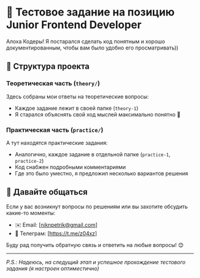 # 👋 Тестовое задание на позицию Junior Frontend Developer

Алоха Кодеры! Я постарался сделать код понятным и хорошо документированным, чтобы вам было удобно его просматривать))

## 📁 Структура проекта

### Теоретическая часть (`theory/`)
Здесь собраны мои ответы на теоретические вопросы:
- Каждое задание лежит в своей папке (`theory-1`)
- Я старался объяснять свой ход мыслей максимально понятно 🤔

### Практическая часть (`practice/`)
А тут находятся практические задания:
- Аналогично, каждое задание в отдельной папке (`practice-1`, `practice-2`)
- Код снабжен подробными комментариями
- Где это было уместно, я предложил несколько вариантов решения

## 💬 Давайте общаться

Если у вас возникнут вопросы по решениям или вы захотите обсудить какие-то моменты:
- ✉️ Email: [niknpetrik@gmail.com]
- 📱 Телеграм: [https://t.me/z04xz]

Буду рад получить обратную связь и ответить на любые вопросы! 😊

---
*P.S.: Надеюсь, на следущий этап и успешное прохождение тестового задания (я настроен оптиместично)*
